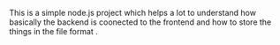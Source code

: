 This is a simple  node.js project which helps a lot to understand how basically the backend is coonected to the frontend and how to store the things in the file format . 
